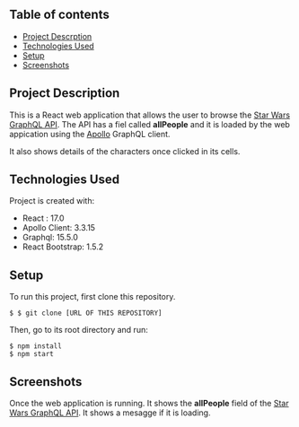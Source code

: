 ## Table of contents
* [Project Descrption](#general-info)
* [Technologies Used](#technologies)
* [Setup](#setup)
* [Screenshots](#screenshots)

## Project Description
This is a React web application that allows the user to browse the [Star Wars GraphQL API](https://swapi-graphql.netlify.app/.netlify/functions/index). The API has a fiel called **allPeople** and it is loaded by the web appication using the [Apollo](https://www.apollographql.com/) GraphQL client.

It also shows details of the characters once clicked in its cells.
	
## Technologies Used
Project is created with:
* React : 17.0
* Apollo Client: 3.3.15
* Graphql: 15.5.0
* React Bootstrap: 1.5.2
	
## Setup
To run this project, first clone this repository. 

```
$ $ git clone [URL OF THIS REPOSITORY]
```
Then, go to its root directory and run:
```
$ npm install
$ npm start
```

## Screenshots

Once the web application is running. It shows the **allPeople** field of the [Star Wars GraphQL API](https://swapi-graphql.netlify.app/.netlify/functions/index). It shows a mesagge if it is loading.


